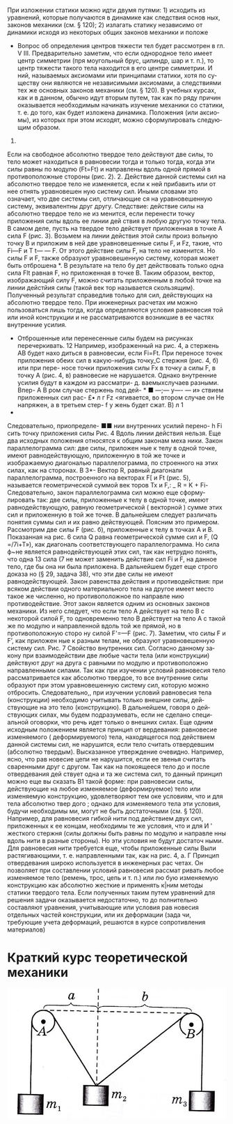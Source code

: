 При изложении статики можно идти двумя путями: 1) исходить
из уравнений, которые получаются в динамике как следствия основ­
ных, законов механики (см. § 120); 2) излагать статику независимо от
динамики исходя из некоторых общих законов механики и положе­
* Вопрос об определения центров тяжести тел будет рассмотрен в гл. V III.
Предварительно заметим, что если однородное тело имеет центр симметрии (пря­
моугольный брус, цилиндр, шар и т. п.), то центр тяжести такого тела находится в
его центре симметрии.
И
ний, называемых аксиомами или принципами статики, хотя по су­
ществу они являются не независимыми аксиомами, а следствиями
тех же основных законов механики (см. § 120). В учебных курсах,
как и в данном, обычно идут вторым путем, так как по ряду причин
оказывается необходимым начинать изучение механики со статики,
т. е. до того, как будет изложена динамика. Положения (или аксио­
мы), из которых при этом исходят, можно сформулировать следую­
щим образом.
1.
Если на свободное абсолютно твердое тело действуют две силы,
то тело может находиться в равновесии тогда и только тогда, когда
эти силы равны по модулю
(Ft=Ft)
и направлены вдоль одной прямой
в противоположные стороны
(рис. 2).
2.
Действие данной системы сил на абсолютно твердое тело не
изменяется, если к ней прибавить или от нее отнять уравновешен­
ную систему сил.
Иными словами это означает, что две системы сил, отличающие­
ся на уравновешенную систему, эквивалентны друг другу.
Следствие:
действие силы на абсолютно твердое тело не из­
менится, если перенести точку приложения силы вдоль ее линии дей­
ствия в любую другую точку тела.
В самом деле, пусть на твердое тело действует приложенная в точ­ке
А
сила
F
(рис. 3). Возьмем на линии действия этой силы произ­
вольную точку
В
и приложим в ней две уравновешенные силы F, и
Fz,
такие, что
Fi—F
и
T t—
—
F.
От этого действие силы F, на тело не
изменится. Но силы
F
и F, также образуют уравновешенную систе­му, которая может быть отброшена *. В результате на тело бу­
дет действовать только одна сила
Flt
равная
F,
но приложенная в
точке
В.
Таким образом, вектор, изображающий силу
F,
можно считать
приложенным в любой точке на линии дейстйия силы (такой век­
тор называется
скользящим).
Полученный результат справедлив только для сил, действующих
на абсолютно твердое тело. При инженерных расчетах им можно
пользоваться лишь тогда, когда определяются условия равновесия
той или иной конструкции и не рассматриваются возникшие в ее
частях внутренние усилия.
* Отброшенные или перенесенные силы будем на рисунках перечеркивать.
12
Например, изображенный на рис. 4,
а
стержень
АВ
будет нахо­
диться в равновесии, если
Fi=Ft.
При переносе точек приложения
обеих сил в какую-нибудь точку_С стержня (рис. 4,
б)
или при пере-
носе точки приложения силы
Fx
в точку
а силы
F,
в точку
А
(рис. 4, в) равновесие не нарушается. Однако внутренние усилия
будут в каждом из рассматри- д.
ваемыхслучаев разными. Впер-
А
В
ром случае стержень под дей- * ■
—;— у—- — и»
ствием приложенных сил рас-
£• л
г
Fz
<ягивается, во втором случае он
Не напряжен, а в третьем стер-
f
у
жень будет сжат.
В) л 1
*
Следовательно, приопределе- ■■
нии внутренних усилий перено-
h
Fi
сить точку приложения силы
Рис. 4
Вдоль линии действия нельзя.
Еще два исходных положения относятся к общим законам меха­
ники.
Закон параллелограмма сил:
две силы, приложен­
ные к телу в одной точке, имеют равнодействующую, приложенную
в той же точке и изображаемую диагональю параллелограмма, по­
строенного на этих силах, как на сторонах.
В
3*-
Вектор
R,
равный диагонали параллелограмма, построенного
на векторах
F[
и
Ft
(рис. 5), называется
геометрической суммой век­
торов Тх
и F,:
_
R = K + Fi-
Следовательно, закон параллелограмма сил можно еще сформу­лировать так:
две силы, приложенные к телу в одной точке, имеют
равнодействующую, равную геометрической
(
векторной
)
сумме этих
сил и приложенную в той же точке.
В дальнейшем следует различать понятия суммы сил и их равно­
действующей. Поясним это примером. Рассмотрим две силы
F
(рис. б), приложенные к телу в точках
А
и
В.
Показанная на рис. 6
сила Q равна геометрической сумме сил и F, (Q =/7i+T»), как
диагональ соответствующего параллелограмма. Но сила ф~не явля­ется равнодействующей этих сил, так как нетрудно понять, что одна
13
сила (7 не может заменить действие сил
Fi
и F, на данное тело, где
бы она ни была приложена. В дальнейшем будет еще строго доказа­
но (§ 29, задача 38), что эти две силы не имеют равнодействующей.
Закон равенства действия и противодей­ствия:
при
всяком действии одного материального тела на другое
имеет место такое же численно, но противоположное по направле­
нию противодействие.
Этот закон является одним из основных законов механики. Из
него следует, что если тело
А
действует на тело
В
с некоторой силой
F,
то одновременно тело
В
действует на тело
А
с такой же по модулю
и направленной вдоль той же прямой, но в противоположную сторо­
ну силой
F'=—F
(рис. 7). Заметим, что силы
F
и
F’,
как приложен­
ные к разным телам, не образуют уравновешенную систему сил.
Рис. 7
Свойство внутренних сил.
Согласно данному за­
кону при взаимодействии две любые части тела (или конструкции)
действуют друг на друга с равными по модулю и противоположно
направленными силами. Так как при изучении условий равновесия
тело рассматривается как абсолютно твердое, то все внутренние силы
образуют при этом уравновешенную систему сил, которую можно
отбросить. Следовательно,, при изучении условий равновесия тела
(конструкции) необходимо учитывать только
внешние
силы, дей­
ствующие на это тело (конструкцию). В дальнейшем, говоря о дей­
ствующих силах, мы будем подразумевать, если не сделано специ­
альной оговорки, что речь идет только о
внешних силах.
Еще одним исходным положением является
принцип от­
вердевания:
равновесие изменяемого
(
деформируемого) тела,
находящегося под действием данной системы сил, не нарушится,
если тело считать отвердевшим
(абсолютно твердым).
Высказанное утверждение очевидно. Например, ясно, что рав­
новесие цепи не нарушится, если ее звенья считать сваренными друг
с другом. Так как на покоящееся тело до и после отвердевания дей­
ствует одна и та же система сил, то данный принцип можно еще вы­
сказать В1 такой форме:
при равновесии силы, действующие на любое
изменяемое (деформируемое) тело или изменяемую конструкцию,
удовлетворяют тем оке условиям, что и для тела абсолютно твер­
дого
; однако для изменяемого тела эти условия, будучи
необходимы­
ми,
могут не быть
достаточными
(см. § 120).
Например, для равновесия гибкой нити под действием двух сил,
приложенных к ее концам, необходимы те же условия, что и для
И
' жесткого стержня (силы должны быть равны по модулю и направле­
нны вдоль нити в разные стороны). Но эти условия не будут достаточ­
ными. Для равновесия нити требуется еще, чтобы приложенные силы
Выли растягивающими, т. е. направленными так, как на рис. 4,
а.
Г Принцип отвердевания широко используется в инженерных рас­
четах. Он позволяет при составлении условий равновесия рассмат­
ривать любое изменяемое тело (ремень, трос, цепь и т. п.) или лю­
бую изменяемую конструкцию как абсолютно жесткие и применять
к|ним методы статики твердого тела. Если полученных таким путем
уравнений для решения задачи оказывается недостаточно, то до­
полнительно составляют уравнения, учитывающие или условия рав­
новесия отдельных частей конструкции, или их деформации (зада­
чи, требующие учета деформаций, решаются в курсе сопротивления
материалов)

# Краткий курс теоретической механики 
![](img/statik.png)